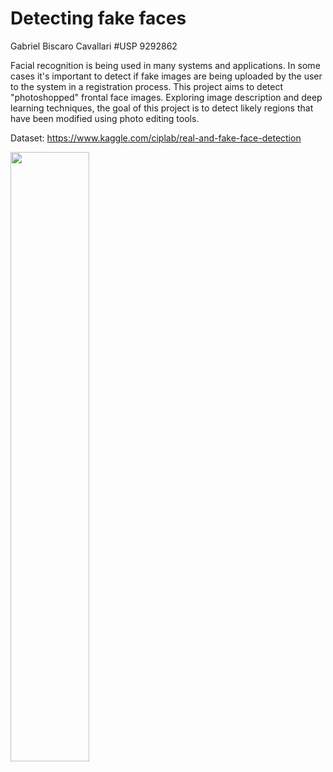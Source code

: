 # Detecting fake faces 

Gabriel Biscaro Cavallari 
#USP 9292862

Facial recognition is being used in many systems and applications. In some cases it's important to detect if fake images are being uploaded by the user to the system in a registration process. This project aims to detect "photoshopped" frontal face images. Exploring image description and deep learning techniques, the goal of this project is to detect likely regions that have been modified using photo editing tools. 

Dataset: https://www.kaggle.com/ciplab/real-and-fake-face-detection 

<img src="samples.png" width="50%" height="50%"/>
